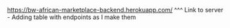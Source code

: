 https://bw-african-marketplace-backend.herokuapp.com/
^^^ Link to server - Adding table with endpoints as I make them
